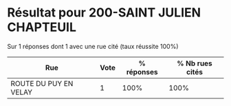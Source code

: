 # Résultat pour 200-SAINT JULIEN CHAPTEUIL

Sur 1 réponses dont 1 avec une rue cité (taux réussite 100%)

| Rue | Vote | % réponses | % Nb rues cités|
|-----|------|------------|----------------|
| ROUTE DU PUY EN VELAY | 1 | 100% | 100%|
